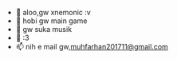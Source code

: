 - 👋 aloo,gw xnemonic :v
- 👀 hobi gw main game
- 🌱 gw suka musik
- 💞️ :3
- 📫 nih e mail gw,muhfarhan201711@gmail.com

<!---
xnemonic/xnemonic is a ✨ special ✨ repository because its `README.md` (this file) appears on your GitHub profile.
You can click the Preview link to take a look at your changes.
--->
